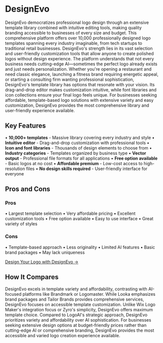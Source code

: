 # DesignEvo

DesignEvo democratizes professional logo design through an extensive template library combined with intuitive editing tools, making quality branding accessible to businesses of every size and budget. This comprehensive platform offers over 10,000 professionally designed logo templates spanning every industry imaginable, from tech startups to traditional retail businesses. DesignEvo's strength lies in its vast selection and user-friendly customization tools that allow anyone to create polished logos without design experience. The platform understands that not every business needs cutting-edge AI—sometimes the perfect logo already exists and just needs personalization. Whether you're opening a restaurant and need classic elegance, launching a fitness brand requiring energetic appeal, or starting a consulting firm wanting professional sophistication, DesignEvo's template library has options that resonate with your vision. Its drag-and-drop editor makes customization intuitive, while font libraries and icon collections ensure your final logo feels unique. For businesses seeking affordable, template-based logo solutions with extensive variety and easy customization, DesignEvo provides the most comprehensive library and user-friendly experience available.

## Key Features

• **10,000+ templates** - Massive library covering every industry and style
• **Intuitive editor** - Drag-and-drop customization with professional tools
• **Icon and font libraries** - Thousands of design elements to choose from
• **Industry categories** - Templates organized by business type
• **Vector output** - Professional file formats for all applications
• **Free option available** - Basic logos at no cost
• **Affordable premium** - Low-cost access to high-resolution files
• **No design skills required** - User-friendly interface for everyone

## Pros and Cons

### Pros
• Largest template selection
• Very affordable pricing
• Excellent customization tools
• Free option available
• Easy to use interface
• Great variety of styles

### Cons
• Template-based approach
• Less originality
• Limited AI features
• Basic brand packages
• May lack uniqueness

[Design Your Logo with DesignEvo →](https://www.designevo.com)

## How It Compares

DesignEvo excels in template variety and affordability, contrasting with AI-focused platforms like Brandmark or Logomaster. While Looka emphasizes brand packages and Tailor Brands provides comprehensive services, DesignEvo focuses on accessible template customization. Unlike Wix Logo Maker's integration focus or Zyro's simplicity, DesignEvo offers maximum template choice. Compared to LogoAI's strategic approach, DesignEvo prioritizes variety and affordability over AI sophistication. For businesses seeking extensive design options at budget-friendly prices rather than cutting-edge AI or comprehensive branding, DesignEvo provides the most accessible and varied logo creation experience available.